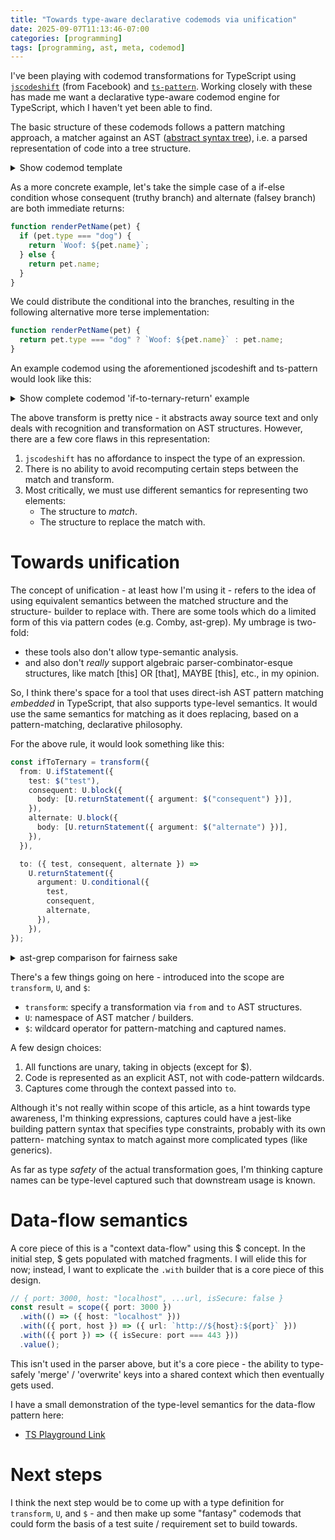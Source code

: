 ```yaml
---
title: "Towards type-aware declarative codemods via unification"
date: 2025-09-07T11:13:46-07:00
categories: [programming]
tags: [programming, ast, meta, codemod]
---
```


I've been playing with codemod transformations for TypeScript using
[`jscodeshift`](https://github.com/facebook/jscodeshift) (from Facebook) and
[`ts-pattern`](https://github.com/gvergnaud/ts-pattern). Working closely with
these has made me want a declarative type-aware codemod engine for TypeScript,
which I haven't yet been able to find.

<!--more-->

The basic structure of these codemods follows a pattern matching approach, a
matcher against an AST
([abstract syntax tree](https://en.wikipedia.org/wiki/Abstract_syntax_tree)),
i.e. a parsed representation of code into a tree structure.

<details>
<summary>Show codemod template</summary>

```ts
import type { Transform, FileInfo, API, ASTPath } from "jscodeshift";
import { match, P } from "ts-pattern";

const pattern = {
    /* Some AST pattern to match against with extracted selectors */
}

const isEligible = (path: ASTPath) => {
  return match(path.node)
    .with(pattern, () => true)
    .otherwise(() => false);
};

export const transform: Transform = (fileInfo, api) => {
  const j = api.jscodeshift;
  const root = j(fileInfo.source);

  root
    .find(/* Some particular node type */)
    .filter(isEligible)
    .replaceWith((path: ASTPath) =>
      match(path.node)
        .with(pattern, ({ test, /* Some set of selected fragments */ }) =>
          /* Some AST builder using jscodeshift utils */
        )
        .otherwise(() => path.node)
    );

  return root.toSource();
};

export const matches = (fileInfo: FileInfo, api: API): boolean => {
  const j = api.jscodeshift;
  const root = j(fileInfo.source);

  const matching = root
    .find(/* Some particular node type */)
    .filter(isEligible);

  return matching.length > 0;
};

export default transform;
```

</details>

As a more concrete example, let's take the simple case of a if-else condition
whose consequent (truthy branch) and alternate (falsey branch) are both
immediate returns:

```ts
function renderPetName(pet) {
  if (pet.type === "dog") {
    return `Woof: ${pet.name}`;
  } else {
    return pet.name;
  }
}
```

We could distribute the conditional into the branches, resulting in the
following alternative more terse implementation:

```ts
function renderPetName(pet) {
  return pet.type === "dog" ? `Woof: ${pet.name}` : pet.name;
}
```

An example codemod using the aforementioned jscodeshift and ts-pattern would
look like this:

<details>
<summary>Show complete codemod 'if-to-ternary-return' example</summary>

```ts
/**
 * Transform if-else statements with returns into ternary expressions
 */
import type { Transform, FileInfo, API, ASTPath } from "jscodeshift";
import { match, P } from "ts-pattern";

const ifWithReturnsPattern = {
  type: "IfStatement",
  test: P.select("test"),
  consequent: {
    type: "BlockStatement",
    body: [
      {
        type: "ReturnStatement",
        argument: P.select("consequentArg"),
      },
    ],
  },
  alternate: {
    type: "BlockStatement",
    body: [
      {
        type: "ReturnStatement",
        argument: P.select("alternateArg"),
      },
    ],
  },
} as const;

/**
 * Check if a node is an if-statement eligible for transformation to ternary
 */
const isTransformableIfStatement = (path: ASTPath) => {
  return match(path.node)
    .with(ifWithReturnsPattern, () => true)
    .otherwise(() => false);
};

const transform: Transform = (fileInfo, api) => {
  const j = api.jscodeshift;
  const root = j(fileInfo.source);

  root
    .find(j.IfStatement)
    .filter(isTransformableIfStatement)
    .replaceWith((path: ASTPath) =>
      match(path.node)
        .with(ifWithReturnsPattern, ({ test, consequentArg, alternateArg }) =>
          j.returnStatement(
            j.conditionalExpression(test, consequentArg, alternateArg)
          )
        )
        .otherwise(() => path.node)
    );

  return root.toSource();
};

/**
 * Check if the selected code can be transformed
 */
export const matches = (fileInfo: FileInfo, api: API): boolean => {
  const j = api.jscodeshift;
  const root = j(fileInfo.source);

  const matchingIfStatements = root
    .find(j.IfStatement)
    .filter(isTransformableIfStatement);

  return matchingIfStatements.length > 0;
};

export default transform;
```

</details>

The above transform is pretty nice - it abstracts away source text and only
deals with recognition and transformation on AST structures. However, there are
a few core flaws in this representation:

1. `jscodeshift` has no affordance to inspect the type of an expression.
2. There is no ability to avoid recomputing certain steps between the match and
   transform.
3. Most critically, we must use different semantics for representing two
   elements:
   - The structure to _match_.
   - The structure to replace the match with.

# Towards unification

The concept of unification - at least how I'm using it - refers to the idea of
using equivalent semantics between the matched structure and the structure-
builder to replace with. There are some tools which do a limited form of this
via pattern codes (e.g. Comby, ast-grep). My umbrage is two-fold:

- these tools also don't allow type-semantic analysis.
- and also don't _really_ support algebraic parser-combinator-esque
  structures, like match [this] OR [that], MAYBE [this], etc., in my opinion.

So, I think there's space for a tool that uses direct-ish AST pattern matching
_embedded_ in TypeScript, that also supports type-level semantics. It would use
the same semantics for matching as it does replacing, based on a
pattern-matching, declarative philosophy.

For the above rule, it would look something like this:

```ts
const ifToTernary = transform({
  from: U.ifStatement({
    test: $("test"),
    consequent: U.block({
      body: [U.returnStatement({ argument: $("consequent") })],
    }),
    alternate: U.block({
      body: [U.returnStatement({ argument: $("alternate") })],
    }),
  }),

  to: ({ test, consequent, alternate }) =>
    U.returnStatement({
      argument: U.conditional({
        test,
        consequent,
        alternate,
      }),
    }),
});
```

<details>

<summary>ast-grep comparison for fairness sake</summary>

To be fair, `ast-grep` is quite terse! Still, there's no hope of either
inspecting types, or doing complex actions like "find common subexpressions".

```txt
rule:
  pattern: |
    if ($TEST) {
      return $CONSEQUENT;
    } else {
      return $ALTERNATE;
    }
fix: |
  return $TEST ? $CONSEQUENT : $ALTERNATE;
```

</details>

There's a few things going on here - introduced into the scope are `transform`,
`U`, and `$`:

- `transform`: specify a transformation via `from` and `to` AST structures.
- `U`: namespace of AST matcher / builders.
- `$`: wildcard operator for pattern-matching and captured names.

A few design choices:

1. All functions are unary, taking in objects (except for $).
2. Code is represented as an explicit AST, not with code-pattern wildcards.
3. Captures come through the context passed into `to`.

Although it's not really within scope of this article, as a hint towards type
awareness, I'm thinking expressions, captures could have a jest-like building
pattern syntax that specifies type constraints, probably with its own pattern-
matching syntax to match against more complicated types (like generics).

As far as type _safety_ of the actual transformation goes, I'm thinking capture
names can be type-level captured such that downstream usage is known.

# Data-flow semantics

A core piece of this is a "context data-flow" using this $ concept. In the
initial step, $ gets populated with matched fragments. I will elide this for
now; instead, I want to explicate the `.with` builder that is a core piece of
this design.

```ts
// { port: 3000, host: "localhost", ...url, isSecure: false }
const result = scope({ port: 3000 })
  .with(() => ({ host: "localhost" }))
  .with(({ port, host }) => ({ url: `http://${host}:${port}` }))
  .with(({ port }) => ({ isSecure: port === 443 }))
  .value();
```

This isn't used in the parser above, but it's a core piece - the ability to
type-safely 'merge' / 'overwrite' keys into a shared context which then
eventually gets used.

I have a small demonstration of the type-level semantics for the data-flow
pattern here:

- [TS Playground Link](https://tsplay.dev/mMkzkw)

# Next steps

I think the next step would be to come up with a type definition for
`transform`, `U`, and `$` - and then make up some "fantasy" codemods that could
form the basis of a test suite / requirement set to build towards.
